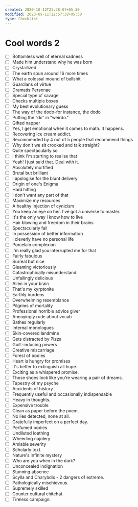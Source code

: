 ```yaml
---
created: 2020-10-12T21:28:07+05:30
modified: 2023-09-11T12:57:38+05:30
type: Checklist
---
```


# Cool words 2

- [ ] Bottomless well of eternal sadness
- [ ] Made him understand why he was born
- [ ] Crystallized
- [ ] The earth spun around 16 more times
- [ ] What a colossal mound of bullshit
- [ ] Guardians of virtue
- [ ] Dramatis Personae
- [ ] Special type of savage
- [ ] Checks multiple boxes
- [ ] My best evolutionary guess
- [ ] The way of the dodo-for instance, the dodo
- [ ] Putting the “do” in “weirdo.”
- [ ] Gifted napper
- [ ] Yes, I get emotional when it comes to math. It happens.
- [ ] Recovering ice cream addict.
- [ ] Recommended by 4 out of 5 people that recommend things
- [ ] Why don't we sit crooked and talk straight?
- [ ] Quite spectacularly so
- [ ] I think I'm starting to realise that
- [ ] Yeah! I just said that. Deal with it.
- [ ] Absolutely mortified
- [ ] Brutal but brilliant
- [ ] I apologise for the blunt delivery
- [ ] Origin of one's Enigma
- [ ] Hard hitting
- [ ] I don't want any part of that
- [ ] Maximize my resources
- [ ] A healthy injection of cynicism
- [ ] You keep an eye on her. I've got a universe to master.
- [ ] It's the only way I know how to live
- [ ] Hair blowing and freedom in their brains
- [ ] Spectacularly fail
- [ ] In possession of better information
- [ ] I cleverly have no personal life
- [ ] Porcelain complexion
- [ ] I'm really glad you interrupted me for that
- [ ] Fairly fabulous
- [ ] Surreal but nice
- [ ] Gleaming victoriously
- [ ] Catastrophically misunderstand
- [ ] Unfailingly delicious
- [ ] Alien in your brain
- [ ] That's my kyrptonite
- [ ] Earthly burdens
- [ ] Overwhelming resemblance
- [ ] Pilgrims of mortality
- [ ] Professional horrible advice giver
- [ ] Annoyingly rude about vocab
- [ ] Bathes regularly
- [ ] Internal monologues
- [ ] Skin-covered landmine
- [ ] Gets distracted by Pizza
- [ ] Guilt-inducing powers
- [ ] Creative miscarriage
- [ ] Forest of bodies
- [ ] Heart is hungry for promises
- [ ] It's better to extinguish all hope.
- [ ] Exciting as a whispered promise.
- [ ] Those shoes look like you're wearing a pair of dreams.
- [ ] Tapestry of my psyche
- [ ] Accidents of history
- [ ] Frequently useful and occasionally indispensable
- [ ] Heavy in thoughts.
- [ ] Expensive trouble
- [ ] Clean as paper before the poem.
- [ ] No lies detected, none at all.
- [ ] Gratefully imperfect on a perfect day.
- [ ] Perfumed bodies
- [ ] Undiluted loathing
- [ ] Wheeding cajolery
- [ ] Amiable severity
- [ ] Scholarly text.
- [ ] Nature's infinite mystery 
- [ ] Who are you when in the dark?
- [ ] Unconcealed indignation
- [ ] Stunning absence
- [ ] Scylla and Charybdis - 2 dangers of extreme.
- [ ] Pathologically mischievous.
- [ ] Supremely skilled
- [ ] Counter cultural chitchat.
- [ ] Tireless campaign.
